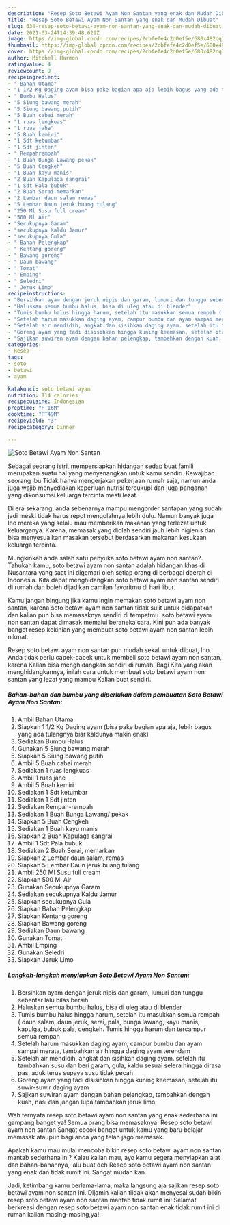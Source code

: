 ```yaml
---
description: "Resep Soto Betawi Ayam Non Santan yang enak dan Mudah Dibuat"
title: "Resep Soto Betawi Ayam Non Santan yang enak dan Mudah Dibuat"
slug: 634-resep-soto-betawi-ayam-non-santan-yang-enak-dan-mudah-dibuat
date: 2021-03-24T14:39:48.629Z
image: https://img-global.cpcdn.com/recipes/2cbfefe4c2d0ef5e/680x482cq70/soto-betawi-ayam-non-santan-foto-resep-utama.jpg
thumbnail: https://img-global.cpcdn.com/recipes/2cbfefe4c2d0ef5e/680x482cq70/soto-betawi-ayam-non-santan-foto-resep-utama.jpg
cover: https://img-global.cpcdn.com/recipes/2cbfefe4c2d0ef5e/680x482cq70/soto-betawi-ayam-non-santan-foto-resep-utama.jpg
author: Mitchell Harmon
ratingvalue: 4
reviewcount: 9
recipeingredient:
- " Bahan Utama"
- "1 1/2 Kg Daging ayam bisa pake bagian apa aja lebih bagus yang ada tulangnya biar kaldunya makin enak"
- " Bumbu Halus"
- "5 Siung bawang merah"
- "5 Siung bawang putih"
- "5 Buah cabai merah"
- "1 ruas lengkuas"
- "1 ruas jahe"
- "5 Buah kemiri"
- "1 Sdt ketumbar"
- "1 Sdt jinten"
- " Rempahrempah"
- "1 Buah Bunga Lawang pekak"
- "5 Buah Cengkeh"
- "1 Buah kayu manis"
- "2 Buah Kapulaga sangrai"
- "1 Sdt Pala bubuk"
- "2 Buah Serai memarkan"
- "2 Lembar daun salam remas"
- "5 Lembar Daun jeruk buang tulang"
- "250 Ml Susu full cream"
- "500 Ml Air"
- "Secukupnya Garam"
- "secukupnya Kaldu Jamur"
- "secukupnya Gula"
- " Bahan Pelengkap"
- " Kentang goreng"
- " Bawang goreng"
- " Daun bawang"
- " Tomat"
- " Emping"
- " Seledri"
- " Jeruk Limo"
recipeinstructions:
- "Bersihkan ayam dengan jeruk nipis dan garam, lumuri dan tunggu sebentar lalu bilas bersih"
- "Haluskan semua bumbu halus, bisa di uleg atau di blender"
- "Tumis bumbu halus hingga harum, setelah itu masukkan semua rempah ( daun salam, daun jeruk, serai, pala, bunga lawang, kayu manis, kapulga, bubuk pala, cengkeh. Tumis hingga harum dan tercampur semua rempah"
- "Setelah harum masukkan daging ayam, campur bumbu dan ayam sampai merata, tambahkan air hingga daging ayam terendam"
- "Setelah air mendidih, angkat dan sisihkan daging ayam. setelah itu tambahkan susu dan beri garam, gula, kaldu sesuai selera hingga dirasa pas, aduk terus supaya susu tidak pecah"
- "Goreng ayam yang tadi disisihkan hingga kuning keemasan, setelah itu suwir-suwir daging ayam"
- "Sajikan suwiran ayam dengan bahan pelengkap, tambahkan dengan kuah, nasi dan jangan lupa tambahkan jeruk limo"
categories:
- Resep
tags:
- soto
- betawi
- ayam

katakunci: soto betawi ayam 
nutrition: 114 calories
recipecuisine: Indonesian
preptime: "PT16M"
cooktime: "PT49M"
recipeyield: "3"
recipecategory: Dinner

---
```



![Soto Betawi Ayam Non Santan](https://img-global.cpcdn.com/recipes/2cbfefe4c2d0ef5e/680x482cq70/soto-betawi-ayam-non-santan-foto-resep-utama.jpg)

Sebagai seorang istri, mempersiapkan hidangan sedap buat famili merupakan suatu hal yang menyenangkan untuk kamu sendiri. Kewajiban seorang ibu Tidak hanya mengerjakan pekerjaan rumah saja, namun anda juga wajib menyediakan keperluan nutrisi tercukupi dan juga panganan yang dikonsumsi keluarga tercinta mesti lezat.

Di era  sekarang, anda sebenarnya mampu mengorder santapan yang sudah jadi meski tidak harus repot mengolahnya lebih dulu. Namun banyak juga lho mereka yang selalu mau memberikan makanan yang terlezat untuk keluarganya. Karena, memasak yang diolah sendiri jauh lebih higienis dan bisa menyesuaikan masakan tersebut berdasarkan makanan kesukaan keluarga tercinta. 



Mungkinkah anda salah satu penyuka soto betawi ayam non santan?. Tahukah kamu, soto betawi ayam non santan adalah hidangan khas di Nusantara yang saat ini digemari oleh setiap orang di berbagai daerah di Indonesia. Kita dapat menghidangkan soto betawi ayam non santan sendiri di rumah dan boleh dijadikan camilan favoritmu di hari libur.

Kamu jangan bingung jika kamu ingin memakan soto betawi ayam non santan, karena soto betawi ayam non santan tidak sulit untuk didapatkan dan kalian pun bisa memasaknya sendiri di tempatmu. soto betawi ayam non santan dapat dimasak memalui beraneka cara. Kini pun ada banyak banget resep kekinian yang membuat soto betawi ayam non santan lebih nikmat.

Resep soto betawi ayam non santan pun mudah sekali untuk dibuat, lho. Anda tidak perlu capek-capek untuk membeli soto betawi ayam non santan, karena Kalian bisa menghidangkan sendiri di rumah. Bagi Kita yang akan menghidangkannya, inilah cara untuk membuat soto betawi ayam non santan yang lezat yang mampu Kalian buat sendiri.

<!--inarticleads1-->

##### Bahan-bahan dan bumbu yang diperlukan dalam pembuatan Soto Betawi Ayam Non Santan:

1. Ambil  Bahan Utama
1. Siapkan 1 1/2 Kg Daging ayam (bisa pake bagian apa aja, lebih bagus yang ada tulangnya biar kaldunya makin enak)
1. Sediakan  Bumbu Halus
1. Gunakan 5 Siung bawang merah
1. Siapkan 5 Siung bawang putih
1. Ambil 5 Buah cabai merah
1. Sediakan 1 ruas lengkuas
1. Ambil 1 ruas jahe
1. Ambil 5 Buah kemiri
1. Sediakan 1 Sdt ketumbar
1. Sediakan 1 Sdt jinten
1. Sediakan  Rempah-rempah
1. Sediakan 1 Buah Bunga Lawang/ pekak
1. Siapkan 5 Buah Cengkeh
1. Sediakan 1 Buah kayu manis
1. Siapkan 2 Buah Kapulaga sangrai
1. Ambil 1 Sdt Pala bubuk
1. Sediakan 2 Buah Serai, memarkan
1. Siapkan 2 Lembar daun salam, remas
1. Siapkan 5 Lembar Daun jeruk buang tulang
1. Ambil 250 Ml Susu full cream
1. Siapkan 500 Ml Air
1. Gunakan Secukupnya Garam
1. Sediakan secukupnya Kaldu Jamur
1. Siapkan secukupnya Gula
1. Siapkan  Bahan Pelengkap
1. Siapkan  Kentang goreng
1. Siapkan  Bawang goreng
1. Sediakan  Daun bawang
1. Gunakan  Tomat
1. Ambil  Emping
1. Gunakan  Seledri
1. Siapkan  Jeruk Limo




<!--inarticleads2-->

##### Langkah-langkah menyiapkan Soto Betawi Ayam Non Santan:

1. Bersihkan ayam dengan jeruk nipis dan garam, lumuri dan tunggu sebentar lalu bilas bersih
1. Haluskan semua bumbu halus, bisa di uleg atau di blender
1. Tumis bumbu halus hingga harum, setelah itu masukkan semua rempah ( daun salam, daun jeruk, serai, pala, bunga lawang, kayu manis, kapulga, bubuk pala, cengkeh. Tumis hingga harum dan tercampur semua rempah
1. Setelah harum masukkan daging ayam, campur bumbu dan ayam sampai merata, tambahkan air hingga daging ayam terendam
1. Setelah air mendidih, angkat dan sisihkan daging ayam. setelah itu tambahkan susu dan beri garam, gula, kaldu sesuai selera hingga dirasa pas, aduk terus supaya susu tidak pecah
1. Goreng ayam yang tadi disisihkan hingga kuning keemasan, setelah itu suwir-suwir daging ayam
1. Sajikan suwiran ayam dengan bahan pelengkap, tambahkan dengan kuah, nasi dan jangan lupa tambahkan jeruk limo




Wah ternyata resep soto betawi ayam non santan yang enak sederhana ini gampang banget ya! Semua orang bisa memasaknya. Resep soto betawi ayam non santan Sangat cocok banget untuk kamu yang baru belajar memasak ataupun bagi anda yang telah jago memasak.

Apakah kamu mau mulai mencoba bikin resep soto betawi ayam non santan mantab sederhana ini? Kalau kalian mau, ayo kamu segera menyiapkan alat dan bahan-bahannya, lalu buat deh Resep soto betawi ayam non santan yang enak dan tidak rumit ini. Sangat mudah kan. 

Jadi, ketimbang kamu berlama-lama, maka langsung aja sajikan resep soto betawi ayam non santan ini. Dijamin kalian tiidak akan menyesal sudah bikin resep soto betawi ayam non santan mantab tidak rumit ini! Selamat berkreasi dengan resep soto betawi ayam non santan enak tidak rumit ini di rumah kalian masing-masing,ya!.

